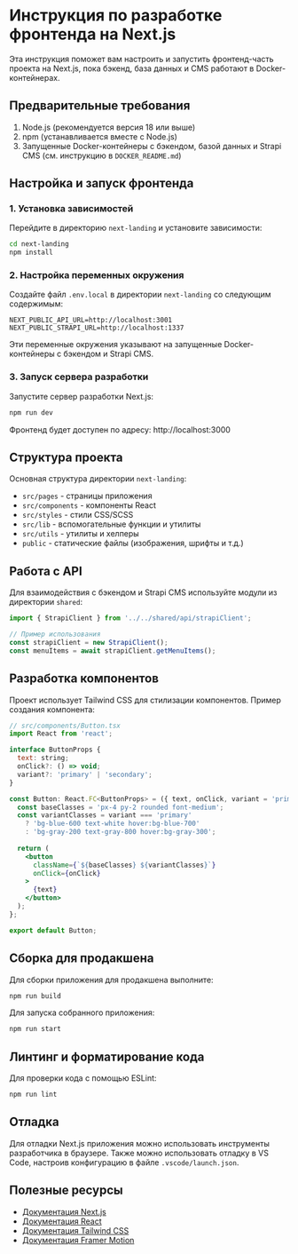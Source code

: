 # Инструкция по разработке фронтенда на Next.js

Эта инструкция поможет вам настроить и запустить фронтенд-часть проекта на Next.js, пока бэкенд, база данных и CMS работают в Docker-контейнерах.

## Предварительные требования

1. Node.js (рекомендуется версия 18 или выше)
2. npm (устанавливается вместе с Node.js)
3. Запущенные Docker-контейнеры с бэкендом, базой данных и Strapi CMS (см. инструкцию в `DOCKER_README.md`)

## Настройка и запуск фронтенда

### 1. Установка зависимостей

Перейдите в директорию `next-landing` и установите зависимости:

```bash
cd next-landing
npm install
```

### 2. Настройка переменных окружения

Создайте файл `.env.local` в директории `next-landing` со следующим содержимым:

```
NEXT_PUBLIC_API_URL=http://localhost:3001
NEXT_PUBLIC_STRAPI_URL=http://localhost:1337
```

Эти переменные окружения указывают на запущенные Docker-контейнеры с бэкендом и Strapi CMS.

### 3. Запуск сервера разработки

Запустите сервер разработки Next.js:

```bash
npm run dev
```

Фронтенд будет доступен по адресу: http://localhost:3000

## Структура проекта

Основная структура директории `next-landing`:

- `src/pages` - страницы приложения
- `src/components` - компоненты React
- `src/styles` - стили CSS/SCSS
- `src/lib` - вспомогательные функции и утилиты
- `src/utils` - утилиты и хелперы
- `public` - статические файлы (изображения, шрифты и т.д.)

## Работа с API

Для взаимодействия с бэкендом и Strapi CMS используйте модули из директории `shared`:

```javascript
import { StrapiClient } from '../../shared/api/strapiClient';

// Пример использования
const strapiClient = new StrapiClient();
const menuItems = await strapiClient.getMenuItems();
```

## Разработка компонентов

Проект использует Tailwind CSS для стилизации компонентов. Пример создания компонента:

```jsx
// src/components/Button.tsx
import React from 'react';

interface ButtonProps {
  text: string;
  onClick?: () => void;
  variant?: 'primary' | 'secondary';
}

const Button: React.FC<ButtonProps> = ({ text, onClick, variant = 'primary' }) => {
  const baseClasses = 'px-4 py-2 rounded font-medium';
  const variantClasses = variant === 'primary' 
    ? 'bg-blue-600 text-white hover:bg-blue-700' 
    : 'bg-gray-200 text-gray-800 hover:bg-gray-300';
  
  return (
    <button 
      className={`${baseClasses} ${variantClasses}`}
      onClick={onClick}
    >
      {text}
    </button>
  );
};

export default Button;
```

## Сборка для продакшена

Для сборки приложения для продакшена выполните:

```bash
npm run build
```

Для запуска собранного приложения:

```bash
npm run start
```

## Линтинг и форматирование кода

Для проверки кода с помощью ESLint:

```bash
npm run lint
```

## Отладка

Для отладки Next.js приложения можно использовать инструменты разработчика в браузере. Также можно использовать отладку в VS Code, настроив конфигурацию в файле `.vscode/launch.json`.

## Полезные ресурсы

- [Документация Next.js](https://nextjs.org/docs)
- [Документация React](https://reactjs.org/docs/getting-started.html)
- [Документация Tailwind CSS](https://tailwindcss.com/docs)
- [Документация Framer Motion](https://www.framer.com/motion/)